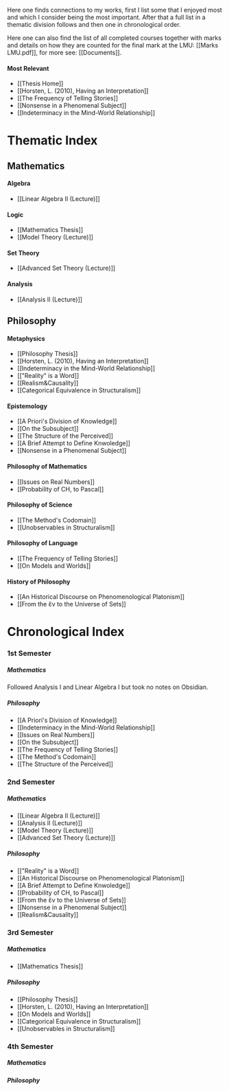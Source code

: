 Here one finds connections to my works, first I list some that I enjoyed most and which I consider being the most important. After that a full list in a thematic division follows and then one in chronological order.

Here one can also find the list of all completed courses together with marks and details on how they are counted for the final mark at the LMU: [[Marks LMU.pdf]], for more see: [[Documents]].
#### Most Relevant
- [[Thesis Home]]
- [[Horsten, L. (2010), Having an Interpretation]]
- [[The Frequency of Telling Stories]]
- [[Nonsense in a Phenomenal Subject]]
- [[Indeterminacy in the Mind-World Relationship]]
# Thematic Index
## Mathematics
#### Algebra
- [[Linear Algebra II (Lecture)]]
#### Logic
- [[Mathematics Thesis]]
- [[Model Theory (Lecture)]]
#### Set Theory
- [[Advanced Set Theory (Lecture)]]
#### Analysis
- [[Analysis II (Lecture)]]
## Philosophy
#### Metaphysics
- [[Philosophy Thesis]]
- [[Horsten, L. (2010), Having an Interpretation]]
- [[Indeterminacy in the Mind-World Relationship]]
- [["Reality" is a Word]]
- [[Realism&Causality]]
- [[Categorical Equivalence in Structuralism]]
#### Epistemology
- [[A Priori's Division of Knowledge]]
- [[On the Subsubject]]
- [[The Structure of the Perceived]]
- [[A Brief Attempt to Define Knwoledge]]
- [[Nonsense in a Phenomenal Subject]]
#### Philosophy of Mathematics
- [[Issues on Real Numbers]]
- [[Probability of CH, to Pascal]]
#### Philosophy of Science
- [[The Method's Codomain]]
- [[Unobservables in Structuralism]]
#### Philosophy of Language
- [[The Frequency of Telling Stories]]
- [[On Models and Worlds]]
#### History of Philosophy
- [[An Historical Discourse on Phenomenological Platonism]]
- [[From the ἕν to the Universe of Sets]]
# Chronological Index
### 1st Semester
##### Mathematics
Followed Analysis I and Linear Algebra I but took no notes on Obsidian.
##### Philosophy
- [[A Priori's Division of Knowledge]]
- [[Indeterminacy in the Mind-World Relationship]]
- [[Issues on Real Numbers]]
- [[On the Subsubject]]
- [[The Frequency of Telling Stories]]
- [[The Method's Codomain]]
- [[The Structure of the Perceived]]
### 2nd Semester
##### Mathematics
- [[Linear Algebra II (Lecture)]]
- [[Analysis II (Lecture)]]
- [[Model Theory (Lecture)]]
- [[Advanced Set Theory (Lecture)]]
##### Philosophy
- [["Reality" is a Word]]
- [[An Historical Discourse on Phenomenological Platonism]]
- [[A Brief Attempt to Define Knwoledge]]
- [[Probability of CH, to Pascal]]
- [[From the ἕν to the Universe of Sets]]
- [[Nonsense in a Phenomenal Subject]]
- [[Realism&Causality]]
### 3rd Semester
##### Mathematics
- [[Mathematics Thesis]]
##### Philosophy
- [[Philosophy Thesis]]
- [[Horsten, L. (2010), Having an Interpretation]]
- [[On Models and Worlds]]
- [[Categorical Equivalence in Structuralism]]
- [[Unobservables in Structuralism]]
### 4th Semester
##### Mathematics
##### Philosophy
